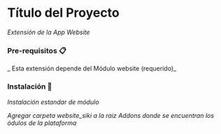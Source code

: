 # Título del Proyecto

_Extensión de la App Website_

### Pre-requisitos 📋

_ Esta extensión depende del Módulo website (requerido)_

### Instalación 🔧

_Instalación estandar de módulo_

_Agregar carpeta website_siki a  la raiz Addons donde se encuentran los ódulos de la plataforma_

